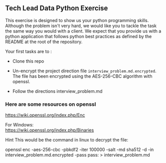 ## Tech Lead Data Python Exercise

This exercise is designed to show us your python programming skills. 
Although the problem isn't very hard, we would like you to tackle the task the same way you would with a client. 
We expect that you provide us with a python application that follows python best practices as defined by the README at the root of the repository.   

Your first tasks are to :  

* Clone this repo
* Un-encrypt the project direction file  ```interview_problem.md.encrypted```. The file has been encrypted using the AES-256-CBC algorithm with openssl.  

* Follow the directions interview_problem.md

### Here are some resources on openssl   
https://wiki.openssl.org/index.php/Enc

For Windows:   
https://wiki.openssl.org/index.php/Binaries

Hint This would be the command in linux to decrypt the file:

openssl enc -aes-256-cbc -pbkdf2 -iter 100000 -salt -md sha512 -d -in interview_problem.md.encrypted -pass pass:<provided password> > interview_problem.md
